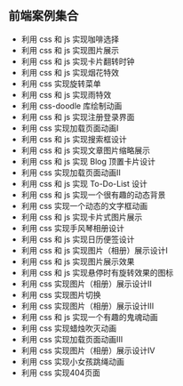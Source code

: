 ## 前端案例集合
* 利用 css 和 js 实现咖啡选择
* 利用 css 和 js 实现图片展示
* 利用 css 和 js 实现卡片翻转时钟
* 利用 css 和 js 实现烟花特效
* 利用 css 实现旋转菜单
* 利用 css 和 js 实现雨特效
* 利用 css-doodle 库绘制动画
* 利用 css 和 js 实现注册登录界面
* 利用 css 实现加载页面动画Ⅰ
* 利用 css 和 js 实现搜索框设计
* 利用 css 和 js 实现文章图片缩略展示
* 利用 css 和 js 实现 Blog 顶置卡片设计
* 利用 css 实现加载页面动画Ⅱ
* 利用 css 和 js 实现 To-Do-List 设计
* 利用 css 和 js 实现一个很有趣的动态背景
* 利用 css 实现一个动态的文字框动画
* 利用 css 和 js 实现卡片式图片展示
* 利用 css 实现手风琴相册设计
* 利用 css 和 js 实现日历便签设计
* 利用 css 和 js 实现图片（相册）展示设计Ⅰ
* 利用 css 和 js 实现图片展示效果
* 利用 css 和 js 实现悬停时有旋转效果的图标
* 利用 css 实现图片（相册）展示设计Ⅱ
* 利用 css 实现图片切换
* 利用 css 实现图片（相册）展示设计Ⅲ
* 利用 css 和 js 实现一个有趣的鬼魂动画
* 利用 css 实现蜡烛吹灭动画
* 利用 css 实现加载页面动画Ⅲ
* 利用 css 实现图片（相册）展示设计Ⅳ
* 利用 css 实现小女孩跳绳动画
* 利用 css 实现404页面
